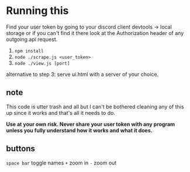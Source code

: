 # Running this

Find your user token by going to your discord client devtools -> local storage or if you can't find it there look at the Authorization header of any outgoing api request.

1. `npm install`
2. `node ./scrape.js <user_token>`
3. `node ./view.js [port]`

alternative to step 3: serve ui.html with a server of your choice.

## note

This code is utter trash and all but I can't be bothered cleaning any of this up since it works and that's all it needs to do.

**Use at your own risk. Never share your user token with any program unless you fully understand how it works and what it does.**

## buttons

`space bar` toggle names
`+` zoom in
`-` zoom out
